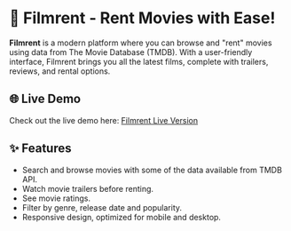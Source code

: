 # 🎥 Filmrent - Rent Movies with Ease!

**Filmrent** is a modern platform where you can browse and "rent" movies using data from The Movie Database (TMDB). With a user-friendly interface, Filmrent brings you all the latest films, complete with trailers, reviews, and rental options.

## 🌐 Live Demo

Check out the live demo here: [Filmrent Live Version](https://thormogal.github.io/Filmrent/)

## ✨ Features

- Search and browse movies with some of the data available from TMDB API.
- Watch movie trailers before renting.
- See movie ratings.
- Filter by genre, release date and popularity.
- Responsive design, optimized for mobile and desktop.
